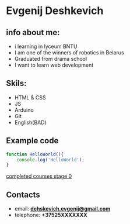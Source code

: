 # Evgenij Deshkevich
## info about me:
* i learning in lyceum BNTU
* I am one of the winners of robotics in Belarus
* Graduated from drama school
* I want to learn web development

## Skils:
* HTML & CSS
* JS
* Arduino
* Git
* English(BAD)  
## Example code
```javascript
function HelloWorld(){
    console.log('HelloWorld');
}
```
[completed courses stage 0](https://github.com/Evgenij-svg/rsschool-cvStage0)


## Contacts 
* email: **dehskevich.evgenij@gmail.com**
* telephone: __+37525XXXXXXX__